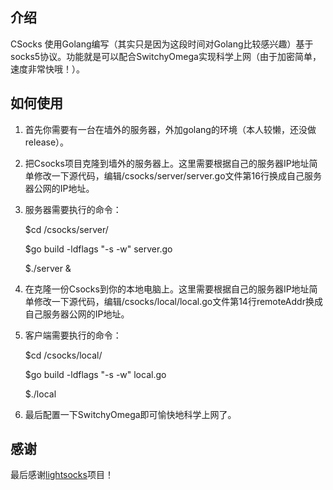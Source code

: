 ## 介绍
CSocks 使用Golang编写（其实只是因为这段时间对Golang比较感兴趣）基于socks5协议。功能就是可以配合SwitchyOmega实现科学上网（由于加密简单，速度非常快哦！）。

## 如何使用
1. 首先你需要有一台在墙外的服务器，外加golang的环境（本人较懒，还没做release）。

2. 把Csocks项目克隆到墙外的服务器上。这里需要根据自己的服务器IP地址简单修改一下源代码，编辑/csocks/server/server.go文件第16行换成自己服务器公网的IP地址。

3. 服务器需要执行的命令：

    $cd /csocks/server/

    $go build -ldflags "-s -w" server.go

    $./server &

4. 在克隆一份Csocks到你的本地电脑上。这里需要根据自己的服务器IP地址简单修改一下源代码，编辑/csocks/local/local.go文件第14行remoteAddr换成自己服务器公网的IP地址。

5. 客户端需要执行的命令：
    
    $cd /csocks/local/

    $go build -ldflags "-s -w" local.go

    $./local
6. 最后配置一下SwitchyOmega即可愉快地科学上网了。

## 感谢
最后感谢[lightsocks](https://github.com/gwuhaolin/lightsocks)项目！